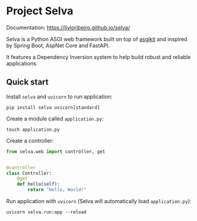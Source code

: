# Project Selva

Documentation: https://livioribeiro.github.io/selva/

Selva is a Python ASGI web framework built on top of [asgikit](https://github.com/livioribeiro/asgikit)
and inspired by Spring Boot, AspNet Core and FastAPI.

It features a Dependency Inversion system to help build robust and reliable applications.

## Quick start

Install `selva` and `uvicorn` to run application:

```shell
pip install selva uvicorn[standard]
```

Create a module called `application.py`:

```shell
touch application.py
```

Create a controller:

```python
from selva.web import controller, get


@controller
class Controller:
    @get
    def hello(self):
        return "Hello, World!"
```

Run application with `uvicorn` (Selva will automatically load `application.py`):

```shell
uvicorn selva.run:app --reload
```

